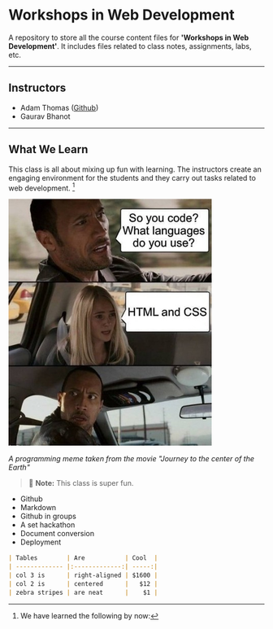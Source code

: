 # Workshops in Web Development

A repository to store all the course content files for **'Workshops in Web Development'**. It includes files related to class notes, assignments, labs, etc.

---

## Instructors

- Adam Thomas ([Github](https://github.com/codeadamca))
- Gaurav Bhanot

---

## What We Learn

This class is all about mixing up fun with learning. The instructors create an engaging environment for the students and they carry out tasks related to 
web development. [^1]


![Albuquerque, New Mexico](./_readme/CodeJoke.jpg)

*A programming meme taken from the movie "Journey to the center of the Earth"*


> :memo: **Note:** This class is super fun.

[^1]: We have learned the following by now:
- Github
- Markdown
- Github in groups
- A set hackathon
- Document conversion
- Deployment 

[^note]:
    This class takes place in the J110 room every Friday from 2:25 PM - 6:00 PM.

``` markdown
| Tables        | Are           | Cool  |
| ------------- |:-------------:| -----:|
| col 3 is      | right-aligned | $1600 |
| col 2 is      | centered      |   $12 |
| zebra stripes | are neat      |    $1 |
```